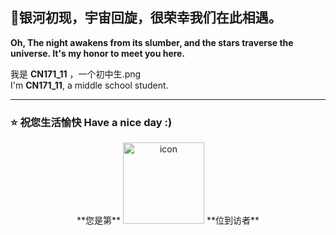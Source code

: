 ## 👋银河初现，宇宙回旋，很荣幸我们在此相遇。  
**Oh, The night awakens from its slumber, and the stars traverse the universe. It's my honor to meet you here.**

我是 **CN171_11** ，一个初中生.png  
I'm **CN171_11**, a middle school student.

---

### ⭐ 祝您生活愉快 Have a nice day :)
<div align="center">
  <!---访问次数统计--->
**您是第** <img src="https://profile-counter.glitch.me/CN171_11/count.svg" alt="icon" width="130px"> **位到访者**
</div>
